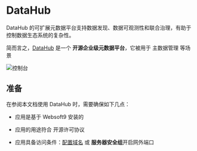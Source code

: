 # DataHub

DataHub 的可扩展元数据平台支持数据发现、数据可观测性和联合治理，有助于控制数据生态系统的复杂性。

简而言之，[DataHub](https://datahubproject.io/) 是一个 **开源企业级元数据平台**，它被用于 主数据管理  等场景


![控制台](https://libs.websoft9.com/Websoft9/DocsPicture/zh/datahub/datahub-gui-websoft9.png)


## 准备

在参阅本文档使用 DataHub 时，需要确保如下几点：

- 应用是基于 Websoft9 安装的

- 应用的用途符合 [](https://opensource.org/licenses/Apache-2.0) 开源许可协议

- 应用具备访问条件：[配置域名](./guide/appsetdomain) 或 **服务器安全组**开启网外端口